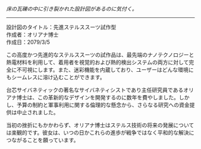 _床の瓦礫の中に引き裂かれた設計図があるのに気付く。_

---

設計図のタイトル：先進ステルススーツ試作型  
作成者：オリアナ博士  
作成日：2079/3/5  

この高度かつ先進的なステルススーツの試作品は、最先端のナノテクノロジーと熱電材料を利用して、着用者を視覚的および熱的検出システムの両方に対して完全に不可視にします。また、迷彩機能を内蔵しており、ユーザーはどんな環境にもシームレスに溶け込むことができます。

台芯サイバネティックの著名なサイバネティシストであり主任研究員であるオリアナ博士は、この革新的なデザインを開発するのに数年を費やしました。しかし、予算の制約と軍事利用に関する倫理的な懸念から、さらなる研究への資金提供は中止されました。

当初の挫折にもかかわらず、オリアナ博士はステルス技術の将来の発展については楽観的です。彼女は、いつの日かこれらの進歩が戦争ではなく平和的な解決につながることを願っています。
